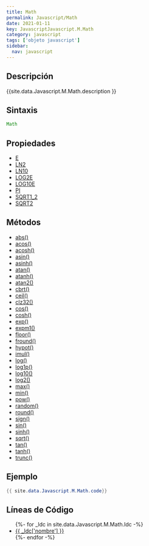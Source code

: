 ```yaml
---
title: Math
permalink: Javascript/Math
date: 2021-01-11
key: JavascriptJavascript.M.Math
category: javascript
tags: ['objeto javascript']
sidebar: 
  nav: javascript
---
```


## Descripción
{{site.data.Javascript.M.Math.description }}

## Sintaxis
~~~javascript
Math
~~~

## Propiedades
* [E](/javascript/Math/E)
* [LN2](/javascript/Math/LN2)
* [LN10](/javascript/Math/LN10)
* [LOG2E](/javascript/Math/LOG2E)
* [LOG10E](/javascript/Math/LOG10E)
* [PI](/javascript/Math/PI)
* [SQRT1_2](/javascript/Math/SQRT1_2)
* [SQRT2](/javascript/Math/SQRT2)

## Métodos
* [abs()](/javascript/Math/abs)
* [acos()](/javascript/Math/acos)
* [acosh()](/javascript/Math/acosh)
* [asin()](/javascript/Math/asin)
* [asinh()](/javascript/Math/asinh)
* [atan()](/javascript/Math/atan)
* [atanh()](/javascript/Math/atanh)
* [atan2()](/javascript/Math/atan2)
* [cbrt()](/javascript/Math/cbrt)
* [ceil()](/javascript/Math/ceil)
* [clz32()](/javascript/Math/clz32)
* [cos()](/javascript/Math/cos)
* [cosh()](/javascript/Math/cosh)
* [exp()](/javascript/Math/exp)
* [expm1()](/javascript/Math/expm1)
* [floor()](/javascript/Math/floor)
* [fround()](/javascript/Math/fround)
* [hypot()](/javascript/Math/hypot)
* [imul()](/javascript/Math/imul)
* [log()](/javascript/Math/log)
* [log1p()](/javascript/Math/log1p)
* [log10()](/javascript/Math/log10)
* [log2()](/javascript/Math/log2)
* [max()](/javascript/Math/max)
* [min()](/javascript/Math/min)
* [pow()](/javascript/Math/pow)
* [random()](/javascript/Math/random)
* [round()](/javascript/Math/round)
* [sign()](/javascript/Math/sign)
* [sin()](/javascript/Math/sin)
* [sinh()](/javascript/Math/sinh)
* [sqrt()](/javascript/Math/sqrt)
* [tan()](/javascript/Math/tan)
* [tanh()](/javascript/Math/tanh)
* [trunc()](/javascript/Math/trunc)

## Ejemplo
~~~java
{{ site.data.Javascript.M.Math.code}}
~~~

## Líneas de Código
<ul>
{%- for _ldc in site.data.Javascript.M.Math.ldc -%}
   <li>
       <a href="{{_ldc['url'] }}">{{ _ldc['nombre'] }}</a>
   </li>
{%- endfor -%}
</ul>
